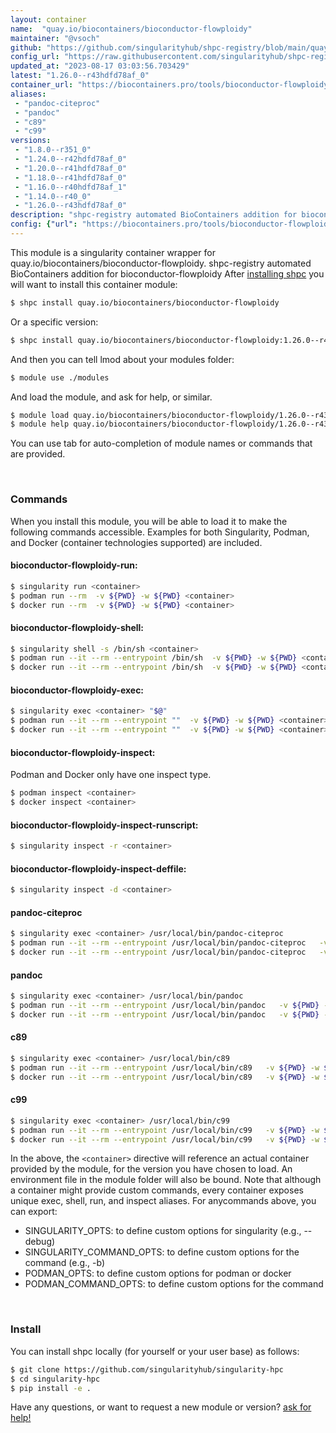 ```yaml
---
layout: container
name:  "quay.io/biocontainers/bioconductor-flowploidy"
maintainer: "@vsoch"
github: "https://github.com/singularityhub/shpc-registry/blob/main/quay.io/biocontainers/bioconductor-flowploidy/container.yaml"
config_url: "https://raw.githubusercontent.com/singularityhub/shpc-registry/main/quay.io/biocontainers/bioconductor-flowploidy/container.yaml"
updated_at: "2023-08-17 03:03:56.703429"
latest: "1.26.0--r43hdfd78af_0"
container_url: "https://biocontainers.pro/tools/bioconductor-flowploidy"
aliases:
 - "pandoc-citeproc"
 - "pandoc"
 - "c89"
 - "c99"
versions:
 - "1.8.0--r351_0"
 - "1.24.0--r42hdfd78af_0"
 - "1.20.0--r41hdfd78af_0"
 - "1.18.0--r41hdfd78af_0"
 - "1.16.0--r40hdfd78af_1"
 - "1.14.0--r40_0"
 - "1.26.0--r43hdfd78af_0"
description: "shpc-registry automated BioContainers addition for bioconductor-flowploidy"
config: {"url": "https://biocontainers.pro/tools/bioconductor-flowploidy", "maintainer": "@vsoch", "description": "shpc-registry automated BioContainers addition for bioconductor-flowploidy", "latest": {"1.26.0--r43hdfd78af_0": "sha256:c3a6e489889f2f7b943b37d462dc12edd5a2ea526e9bbd77ca926ea4406e2a77"}, "tags": {"1.8.0--r351_0": "sha256:98394452fa90e7614ed010b11cf07863bd9790d115db4046f0c352c69f6225fe", "1.24.0--r42hdfd78af_0": "sha256:c13e505924b959fb59ae0b06e7ea3108161b2efd563f30dd24d79f8036fef71b", "1.20.0--r41hdfd78af_0": "sha256:0130639bdb56f74179ed32a9d5c877d11b4d81e2c3464a741bc512bd7d29e246", "1.18.0--r41hdfd78af_0": "sha256:5b4d50f2f68b3870791bdeb532c90f25f2deebb741dcbf71a317372fe2f722e4", "1.16.0--r40hdfd78af_1": "sha256:f148e9be17b60314fe2565e9d3ee633aa315bdd838e93347ac26da2440634cbf", "1.14.0--r40_0": "sha256:178dc4ffad4384030064d738a05bf5de25ca360fc3c2e143f3cc721723e230c4", "1.26.0--r43hdfd78af_0": "sha256:c3a6e489889f2f7b943b37d462dc12edd5a2ea526e9bbd77ca926ea4406e2a77"}, "docker": "quay.io/biocontainers/bioconductor-flowploidy", "aliases": {"pandoc-citeproc": "/usr/local/bin/pandoc-citeproc", "pandoc": "/usr/local/bin/pandoc", "c89": "/usr/local/bin/c89", "c99": "/usr/local/bin/c99"}}
---
```


This module is a singularity container wrapper for quay.io/biocontainers/bioconductor-flowploidy.
shpc-registry automated BioContainers addition for bioconductor-flowploidy
After [installing shpc](#install) you will want to install this container module:


```bash
$ shpc install quay.io/biocontainers/bioconductor-flowploidy
```

Or a specific version:

```bash
$ shpc install quay.io/biocontainers/bioconductor-flowploidy:1.26.0--r43hdfd78af_0
```

And then you can tell lmod about your modules folder:

```bash
$ module use ./modules
```

And load the module, and ask for help, or similar.

```bash
$ module load quay.io/biocontainers/bioconductor-flowploidy/1.26.0--r43hdfd78af_0
$ module help quay.io/biocontainers/bioconductor-flowploidy/1.26.0--r43hdfd78af_0
```

You can use tab for auto-completion of module names or commands that are provided.

<br>

### Commands

When you install this module, you will be able to load it to make the following commands accessible.
Examples for both Singularity, Podman, and Docker (container technologies supported) are included.

#### bioconductor-flowploidy-run:

```bash
$ singularity run <container>
$ podman run --rm  -v ${PWD} -w ${PWD} <container>
$ docker run --rm  -v ${PWD} -w ${PWD} <container>
```

#### bioconductor-flowploidy-shell:

```bash
$ singularity shell -s /bin/sh <container>
$ podman run --it --rm --entrypoint /bin/sh  -v ${PWD} -w ${PWD} <container>
$ docker run --it --rm --entrypoint /bin/sh  -v ${PWD} -w ${PWD} <container>
```

#### bioconductor-flowploidy-exec:

```bash
$ singularity exec <container> "$@"
$ podman run --it --rm --entrypoint ""  -v ${PWD} -w ${PWD} <container> "$@"
$ docker run --it --rm --entrypoint ""  -v ${PWD} -w ${PWD} <container> "$@"
```

#### bioconductor-flowploidy-inspect:

Podman and Docker only have one inspect type.

```bash
$ podman inspect <container>
$ docker inspect <container>
```

#### bioconductor-flowploidy-inspect-runscript:

```bash
$ singularity inspect -r <container>
```

#### bioconductor-flowploidy-inspect-deffile:

```bash
$ singularity inspect -d <container>
```


#### pandoc-citeproc

```bash
$ singularity exec <container> /usr/local/bin/pandoc-citeproc
$ podman run --it --rm --entrypoint /usr/local/bin/pandoc-citeproc   -v ${PWD} -w ${PWD} <container> -c " $@"
$ docker run --it --rm --entrypoint /usr/local/bin/pandoc-citeproc   -v ${PWD} -w ${PWD} <container> -c " $@"
```


#### pandoc

```bash
$ singularity exec <container> /usr/local/bin/pandoc
$ podman run --it --rm --entrypoint /usr/local/bin/pandoc   -v ${PWD} -w ${PWD} <container> -c " $@"
$ docker run --it --rm --entrypoint /usr/local/bin/pandoc   -v ${PWD} -w ${PWD} <container> -c " $@"
```


#### c89

```bash
$ singularity exec <container> /usr/local/bin/c89
$ podman run --it --rm --entrypoint /usr/local/bin/c89   -v ${PWD} -w ${PWD} <container> -c " $@"
$ docker run --it --rm --entrypoint /usr/local/bin/c89   -v ${PWD} -w ${PWD} <container> -c " $@"
```


#### c99

```bash
$ singularity exec <container> /usr/local/bin/c99
$ podman run --it --rm --entrypoint /usr/local/bin/c99   -v ${PWD} -w ${PWD} <container> -c " $@"
$ docker run --it --rm --entrypoint /usr/local/bin/c99   -v ${PWD} -w ${PWD} <container> -c " $@"
```



In the above, the `<container>` directive will reference an actual container provided
by the module, for the version you have chosen to load. An environment file in the
module folder will also be bound. Note that although a container
might provide custom commands, every container exposes unique exec, shell, run, and
inspect aliases. For anycommands above, you can export:

 - SINGULARITY_OPTS: to define custom options for singularity (e.g., --debug)
 - SINGULARITY_COMMAND_OPTS: to define custom options for the command (e.g., -b)
 - PODMAN_OPTS: to define custom options for podman or docker
 - PODMAN_COMMAND_OPTS: to define custom options for the command

<br>

### Install

You can install shpc locally (for yourself or your user base) as follows:

```bash
$ git clone https://github.com/singularityhub/singularity-hpc
$ cd singularity-hpc
$ pip install -e .
```

Have any questions, or want to request a new module or version? [ask for help!](https://github.com/singularityhub/singularity-hpc/issues)